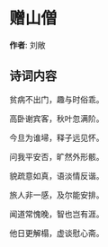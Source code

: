 # 赠山僧

**作者**: 刘敞

## 诗词内容

贫病不出门，趣与时俗乖。

高卧谢宾客，秋叶忽满阶。

今旦为谁埽，释子远见怀。

问我平安否，旷然外形骸。

貌疏意如真，语淡情反谐。

旅人非一感，及尔能安排。

闻道常愧晚，智也岂有涯。

他日更解榻，虚谈慰心斋。

